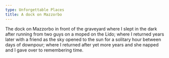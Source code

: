```yaml
---
type: Unforgettable Places
title: A dock on Mazzorbo
---
```


The dock on Mazzorbo in front of the graveyard where I slept in the dark after running from two guys on a moped on the Lido; where I returned years later with a friend as the sky opened to the sun for a solitary hour between days of downpour; where I returned after yet more years and she napped and I gave over to remembering time.
